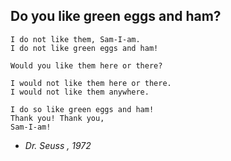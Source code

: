 ## Do you like green eggs and ham?

    I do not like them, Sam-I-am.
    I do not like green eggs and ham!

    Would you like them here or there?

    I would not like them here or there.
    I would not like them anywhere.

    I do so like green eggs and ham!
    Thank you! Thank you,
    Sam-I-am!

- _Dr. Seuss , 1972_
